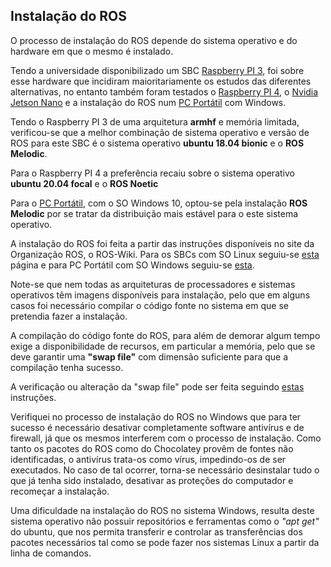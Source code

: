 ## Instalação do ROS
O processo de instalação do ROS depende do sistema operativo e do hardware em que o mesmo é instalado.

Tendo a universidade disponibilizado um SBC [Raspberry PI 3](./Raspberry%20PI%203.md), foi sobre esse hardware que incidiram maioritariamente os estudos das diferentes alternativas, no entanto também foram testados o [Raspberry PI 4](./Raspberry%20PI%204.md), o [Nvidia Jetson Nano](./Nvidia%20Jetson%20Nano%202GB%20develepor%20kit.md) e a instalação do ROS num [PC Portátil](./Portátil%20ASUS%20Laptop%20X512DA.313.md) com Windows.

Tendo o Raspberry PI 3 de uma arquitetura __armhf__ e memória limitada, verificou-se que a melhor combinação de sistema operativo e versão de ROS para este SBC é o sistema operativo __ubuntu 18.04 bionic__ e o __ROS Melodic__. 

Para o Raspberry PI 4 a preferência recaiu sobre o sistema operativo __ubuntu 20.04 focal__ e o __ROS Noetic__

Para o [PC Portátil](./Portátil%20ASUS%20Laptop%20X512DA.313.md), com o SO Windows 10, optou-se pela instalação __ROS Melodic__ por se tratar da distribuição mais estável para o este sistema operativo. 

A instalação do ROS foi feita a partir das instruções disponíveis no site da Organização ROS, o ROS-Wiki. Para os SBCs com SO Linux seguiu-se  [esta](http://wiki.ros.org/Installation) página e para PC Portátil com SO Windows seguiu-se [esta](http://wiki.ros.org/Installation/Windows).

Note-se que nem todas as arquiteturas de processadores e sistemas operativos têm imagens disponíveis para instalação, pelo que em alguns casos foi necessário compilar o código fonte no sistema em que se pretendia fazer a instalação.

A compilação do código fonte do ROS, para além de demorar algum tempo exige a disponibilidade de recursos, em particular a memória, pelo que se deve garantir uma __"swap file"__ com dimensão suficiente para que a compilação tenha sucesso.

A verificação ou alteração da "swap file" pode ser feita seguindo [estas](./Swap%20files.md) instruções.

Verifiquei no processo de instalação do ROS no Windows que para ter sucesso é necessário desativar completamente software antivírus e de firewall, já que os mesmos interferem com o processo de instalação. Como tanto os pacotes do ROS como do Chocolatey provêm de fontes não identificadas, o antivírus trata-os como vírus, impedindo-os de ser executados. No caso de tal ocorrer, torna-se necessário desinstalar tudo o que já tenha sido instalado, desativar as proteções do computador e recomeçar a instalação.

Uma dificuldade na instalação do ROS no sistema Windows, resulta deste sistema operativo não possuir repositórios e ferramentas como o _"apt get"_ do ubuntu, que nos permita transferir e controlar as transferências dos pacotes necessários tal como se pode fazer nos sistemas Linux a partir da linha de comandos. 

